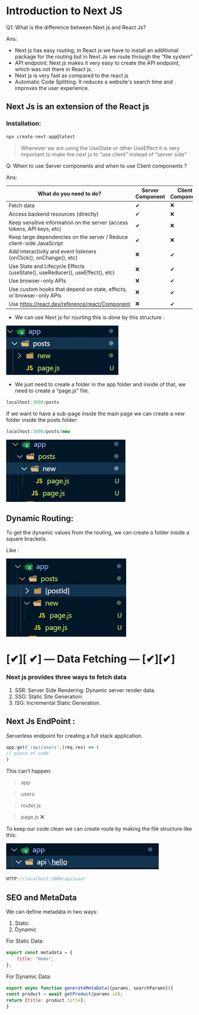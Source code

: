 # Introduction to Next JS

Q1: What is the difference between Next js and React Js?

Ans: 

- Next js has easy routing, in React js we have to install an additional package for the routing but in Next Js we route through the “file system”
- API endpoint: Next js makes it very easy to create the API endpoint, which was not there in React js.
- Next js is very fast as compared to the react js
- Automatic Code Splitting: It reduces a website's search time and improves the user experience.

## Next Js is an extension of the React js

### Installation:

```jsx
npx create-next-app@latest
```

> Whenever we are using the UseState or other UseEffect it is very important to make the next js to “use client” instead of “server side”
> 

Q: When to use Server components and when to use Client components ?

Ans: 

| What do you need to do? | Server Component | Client Component |
| --- | --- | --- |
| Fetch data | ✔ | ❌ |
| Access backend resources (directly) | ✔ | ❌ |
| Keep sensitive information on the server (access tokens, API keys, etc) | ✔ | ❌ |
| Keep large dependencies on the server / Reduce client-side JavaScript | ✔ | ❌ |
| Add interactivity and event listeners (onClick(), onChange(), etc) | ❌ | ✔ |
| Use State and Lifecycle Effects (useState(), useReducer(), useEffect(), etc) | ❌ | ✔ |
| Use browser-only APIs | ❌ | ✔ |
| Use custom hooks that depend on state, effects, or browser-only APIs | ❌ | ✔ |
| Use https://react.dev/reference/react/Component | ❌ | ✔ |

- We can use Next  js for rourting this is done by this structure :

![Untitled](Introduction%20to%20Next%20JS%204b84c9e4577044578c9e6bb08b46463c/Untitled.png)

- We just need to create a folder in the app folder and inside of that, we need to create a “page.js” file.

```jsx
localhost:3000/posts
```

If we want to have a sub-page inside the main page we can create a new folder inside the posts folder:

```jsx
localhost:3000/posts/new
```

![Untitled](Introduction%20to%20Next%20JS%204b84c9e4577044578c9e6bb08b46463c/Untitled%201.png)

## Dynamic Routing:

To get the dynamic values from the routing, we can create a folder inside a square brackets.

Like : 

![Untitled](Introduction%20to%20Next%20JS%204b84c9e4577044578c9e6bb08b46463c/Untitled%202.png)

# [✔][ ✔] — Data Fetching — [✔][✔]

### Next js provides three ways to fetch data

1. SSR: Server Side Rendering: Dynamic server render data.
2. SSG: Static Site Generation: 
3. ISG: Incremental Static Generation.

## Next Js EndPoint :

Serverless endpoint for creating a full stack application.

```jsx
app.get('/api/users',(req,res) => (
// piece of code
)
```

This can’t happen:

>app

> users

>router.js

>page.js ❌

To keep our code clean we can create route by making the file structure like this:

![Untitled](Introduction%20to%20Next%20JS%204b84c9e4577044578c9e6bb08b46463c/Untitled%203.png)

```jsx
HTTP://localhost:3000/api/user
```

## SEO and MetaData

We can  define metadata  in two ways:

1. Static 
2. Dynamic

For Static Data:

```jsx
export const metadata = {
	title: "Home",
};
```

For Dynamic Data:

```jsx
export async function generateMetaData({params, searchParams}){
const product = await getProduct(params.id);
return {title: product.title};
}
```